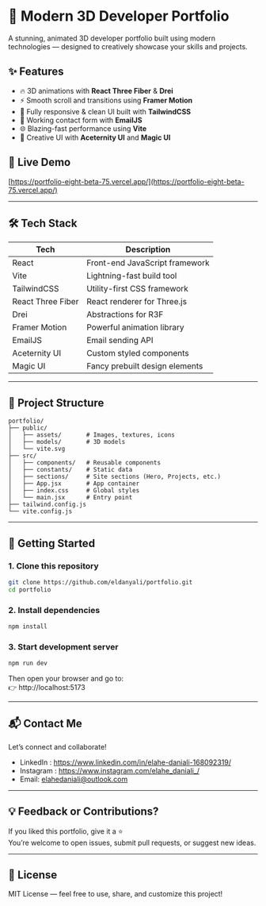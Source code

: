 # 🚀 Modern 3D Developer Portfolio

A stunning, animated 3D developer portfolio built using modern technologies — designed to creatively showcase your skills and projects.

## ✨ Features

- 🔥 3D animations with **React Three Fiber** & **Drei**  
- ⚡ Smooth scroll and transitions using **Framer Motion**  
- 🎨 Fully responsive & clean UI built with **TailwindCSS**  
- 💌 Working contact form with **EmailJS**  
- 🌐 Blazing-fast performance using **Vite**  
- 🎯 Creative UI with **Aceternity UI** and **Magic UI**

## 🔗 Live Demo

[https://portfolio-eight-beta-75.vercel.app/](https://portfolio-eight-beta-75.vercel.app/)

---

## 🛠️ Tech Stack

| Tech               | Description                               |
|--------------------|-------------------------------------------|
| React              | Front-end JavaScript framework            |
| Vite               | Lightning-fast build tool                 |
| TailwindCSS        | Utility-first CSS framework               |
| React Three Fiber  | React renderer for Three.js               |
| Drei               | Abstractions for R3F                      |
| Framer Motion      | Powerful animation library                |
| EmailJS            | Email sending API                         |
| Aceternity UI      | Custom styled components                  |
| Magic UI           | Fancy prebuilt design elements            |

---

## 📁 Project Structure

```
portfolio/
├── public/
│   ├── assets/       # Images, textures, icons
│   ├── models/       # 3D models
│   └── vite.svg
├── src/
│   ├── components/   # Reusable components
│   ├── constants/    # Static data
│   ├── sections/     # Site sections (Hero, Projects, etc.)
│   ├── App.jsx       # App container
│   ├── index.css     # Global styles
│   └── main.jsx      # Entry point
├── tailwind.config.js
└── vite.config.js
```

---

## 🚀 Getting Started

### 1. Clone this repository
```bash
git clone https://github.com/eldanyali/portfolio.git
cd portfolio
```

### 2. Install dependencies
```bash
npm install
```

### 3. Start development server
```bash
npm run dev
```

Then open your browser and go to:  
👉 http://localhost:5173

---

## 📬 Contact Me

Let’s connect and collaborate!

- LinkedIn : https://www.linkedin.com/in/elahe-daniali-168092319/
- Instagram : https://www.instagram.com/elahe_daniali_/
- Email: elahedaniali@outlook.com

---

## 💡 Feedback or Contributions?

If you liked this portfolio, give it a ⭐  
You’re welcome to open issues, submit pull requests, or suggest new ideas.

---

## 📌 License

MIT License — feel free to use, share, and customize this project!
